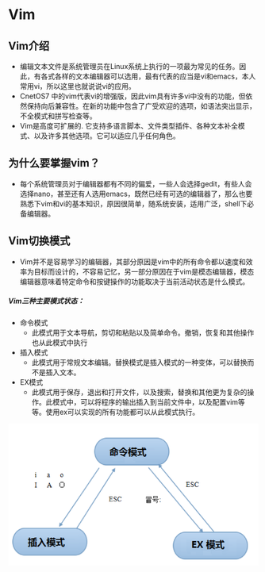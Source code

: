 # Vim
## Vim介绍
* 编辑文本文件是系统管理员在Linux系统上执行的一项最为常见的任务。因此，有各式各样的文本编辑器可以选用，最有代表的应当是vi和emacs，本人常用vi，所以这里也就说说vi的应用。
* CnetOS7 中的vim代表vi的增强版，因此vim具有许多vi中没有的功能，但依然保持向后兼容性。在新的功能中包含了广受欢迎的选项，如语法突出显示，不全模式和拼写检查等。
* Vim是高度可扩展的. 它支持多语言脚本、文件类型插件、各种文本补全模式、以及许多其他选项。它可以适应几乎任何角色。

## 为什么要掌握vim？
* 每个系统管理员对于编辑器都有不同的偏爱，一些人会选择gedit，有些人会选择nano，甚至还有人选用emacs，既然已经有可选的编辑器了，那么也要熟悉下vim和vi的基本知识，原因很简单，随系统安装，适用广泛，shell下必备编辑器。

## Vim切换模式
* Vim并不是容易学习的编辑器，其部分原因是vim中的所有命令都以速度和效率为目标而设计的，不容易记忆，另一部分原因在于vim是模态编辑器，模态编辑器意味着特定命令和按键操作的功能取决于当前活动状态是什么模式。

##### Vim三种主要模式状态：
- 命令模式
    -   此模式用于文本导航，剪切和粘贴以及简单命令。撤销，恢复和其他操作也从此模式中执行
- 插入模式
    -   此模式用于常规文本编辑。替换模式是插入模式的一种变体，可以替换而不是插入文本。
- EX模式
    -   此模式用于保存，退出和打开文件，以及搜索，替换和其他更为复杂的操作。此模式中，可以将程序的输出插入到当前文件中，以及配置vim等等。使用ex可以实现的所有功能都可以从此模式执行。

![png](./images/vim/vim-1.png)
